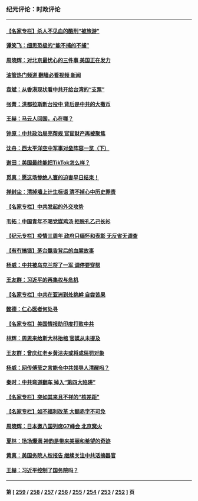 ### 纪元评论：时政评论
---
#### [【名家专栏】杀人不见血的酷刑“被旅游”](../../pages/nsc1025/n13962611.md?04010330) 
#### [谭笑飞：细思恐极的“能不捕的不捕”](../../pages/nsc1025/n13962565.md?04010330) 
#### [周晓辉：对北京最忧心的三件事 美国正在发力](../../pages/nsc1025/n13962520.md?04010330) 
#### [油管热门频道 翻墙必看视频 新闻](ok?04010330)
#### [袁斌：从香港现状看中共开给台湾的“支票”](../../pages/nsc1025/n13962401.md?04010330) 
#### [张菁：洪都拉斯断台投中 背后是中共的大撒币](../../pages/nsc1025/n13962478.md?04010330) 
#### [王赫：马云人回国，心在哪？](../../pages/nsc1025/n13962356.md?04010330) 
#### [钟原：中共政治局亮帮规 官宦财产再被聚焦](../../pages/nsc1025/n13962234.md?04010330) 
#### [沈舟：西太平洋空中军事对垒阵容一览（下）](../../pages/nsc1025/n13961983.md?04010330) 
#### [谢田：美国最终能把TikTok怎么样？](../../pages/nsc1025/n13962138.md?04010330) 
#### [觅真：愿这场惨绝人寰的迫害早日结束！](../../pages/nsc1025/n13962150.md?04010330) 
#### [掸封尘：清掉墙上计生标语 清不掉心中历史罪责](../../pages/nsc1025/n13962087.md?04010330) 
#### [【名家专栏】中共发起的外交攻势](../../pages/nsc1025/n13961842.md?04010330) 
#### [韦拓：中国青年不喝党媒鸡汤 拒脱孔乙己长衫](../../pages/nsc1025/n13962007.md?04010330) 
#### [【纪元专栏】疫情三周年 政府只缅怀和表彰 无反省无调查](../../pages/nsc1025/n13962004.md?04010330) 
#### [【有冇搞错】茅台飘香背后的血腥故事](../../pages/nsc1025/n13961702.md?04010330) 
#### [杨威：中共被乌克兰将了一军 调停要穿帮](../../pages/nsc1025/n13961388.md?04010330) 
#### [王友群：习近平的再集权与危机](../../pages/nsc1025/n13961450.md?04010330) 
#### [【名家专栏】中共在亚洲到处挑衅 自尝苦果](../../pages/nsc1025/n13959731.md?04010330) 
#### [懿德：仁心医者何处寻](../../pages/nsc1025/n13961200.md?04010330) 
#### [【名家专栏】美国情报助印度打败中共](../../pages/nsc1025/n13960307.md?04010330) 
#### [林辉：周恩来给斯大林抬棺 官媒从未提及](../../pages/nsc1025/n13961173.md?04010330) 
#### [王友群：曾庆红老乡黄洁夫或将成惩罚对象](../../pages/nsc1025/n13960455.md?04010330) 
#### [杨威：网传傅莹之言能令中共领导人清醒吗？](../../pages/nsc1025/n13960572.md?04010330) 
#### [秦时：中共弯道翻车 掉入“第四大陷阱”](../../pages/nsc1025/n13960568.md?04010330) 
#### [【名家专栏】突如其来且不祥的“核差距”](../../pages/nsc1025/n13958986.md?04010330) 
#### [【名家专栏】如不福利改革 大额赤字不可免](../../pages/nsc1025/n13959475.md?04010330) 
#### [周晓辉：日本邀八国列席G7峰会 北京窝火](../../pages/nsc1025/n13960498.md?04010330) 
#### [夏林：场场爆满 神韵是带来美丽和希望的奇迹](../../pages/nsc1025/n13960420.md?04010330) 
#### [黄真：美国务院人权报告 继续关注中共活摘器官](../../pages/nsc1025/n13959993.md?04010330) 
#### [王赫：习近平控制了国务院吗？](../../pages/nsc1025/n13959979.md?04010330) 

---
#### 第 [ [259](./259.md?04010330) / [258](./258.md?04010330) / [257](./257.md?04010330) / [256](./256.md?04010330) / [255](./255.md?04010330) / [254](./254.md?04010330) / [253](./253.md?04010330) / [252](./252.md?04010330) ] 页
